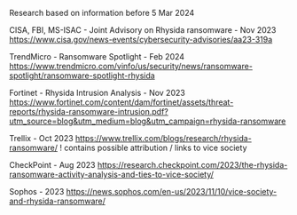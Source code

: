 Research based on information before 5 Mar 2024

CISA, FBI, MS-ISAC - Joint Advisory on Rhysida ransomware - Nov 2023
https://www.cisa.gov/news-events/cybersecurity-advisories/aa23-319a

TrendMicro - Ransomware Spotlight - Feb 2024
https://www.trendmicro.com/vinfo/us/security/news/ransomware-spotlight/ransomware-spotlight-rhysida

Fortinet - Rhysida Intrusion Analysis - Nov 2023
https://www.fortinet.com/content/dam/fortinet/assets/threat-reports/rhysida-ransomware-intrusion.pdf?utm_source=blog&utm_medium=blog&utm_campaign=rhysida-ransomware

Trellix - Oct 2023
https://www.trellix.com/blogs/research/rhysida-ransomware/
! contains possible attribution / links to vice society

CheckPoint - Aug 2023
https://research.checkpoint.com/2023/the-rhysida-ransomware-activity-analysis-and-ties-to-vice-society/

Sophos - 2023
https://news.sophos.com/en-us/2023/11/10/vice-society-and-rhysida-ransomware/
